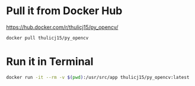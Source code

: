 # Pull it from Docker Hub

https://hub.docker.com/r/thulicj15/py_opencv/

```bash
docker pull thulicj15/py_opencv
```

# Run it in Terminal

```bash
docker run -it --rm -v $(pwd):/usr/src/app thulicj15/py_opencv:latest
```
